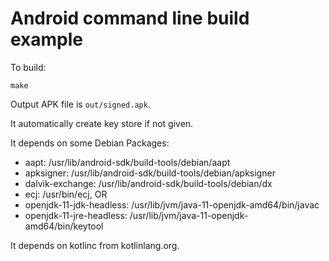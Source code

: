 # Android command line build example

To build:

    make

Output APK file is `out/signed.apk`.

It automatically create key store if not given.

It depends on some Debian Packages:
  - aapt: /usr/lib/android-sdk/build-tools/debian/aapt
  - apksigner: /usr/lib/android-sdk/build-tools/debian/apksigner
  - dalvik-exchange: /usr/lib/android-sdk/build-tools/debian/dx
  - ecj: /usr/bin/ecj, OR
  - openjdk-11-jdk-headless: /usr/lib/jvm/java-11-openjdk-amd64/bin/javac
  - openjdk-11-jre-headless: /usr/lib/jvm/java-11-openjdk-amd64/bin/keytool

It depends on kotlinc from kotlinlang.org.
